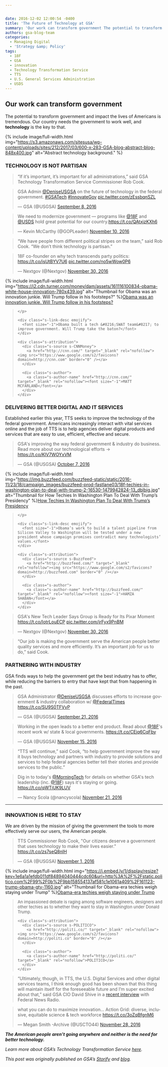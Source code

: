 ```yaml
---


date: 2016-12-02 12:00:54 -0400
title: 'The Future of Technology at GSA'
summary: 'Our work can transform government The potential to transform government and impact the lives of Americans is tremendous. Our country needs the government to work well, and technology is the key to that.  TECHNOLOGY IS NOT&nbsp;PARTISAN &ldquo;If it&rsquo;s important, it&rsquo;s important for all administrations,&rdquo; said GSA Technology Transformation Service'
authors: gsa-blog-team
categories:
  - Managing Digital
  - 'Strategy &amp; Policy'
tags:
  - 18F
  - GSA
  - innovation
  - Technology Transformation Service
  - TTS
  - U.S. General Services Administration
  - USDS
---
```


## Our work can transform government

The potential to transform government and impact the lives of Americans is tremendous. Our country needs the government to work well, and <strong class="markup--strong markup--p-strong">technology</strong> is the key to that.


{% include image/full-width.html img="https://s3.amazonaws.com/sitesusa/wp-content/uploads/sites/212/2017/03/600-x-283-GSA-blog-abstract-blog-848x400.jpg" alt="Abstract technology background." %}

### TECHNOLOGY IS NOT PARTISAN

> “If it’s important, it’s important for all administrations,” said GSA Technology Transformation Service Commissioner Rob Cook.

<blockquote class="twitter-tweet" data-width="500">
  <p lang="en" dir="ltr">
    GSA Admin <a href="https://twitter.com/DeniseUSGSA">@DeniseUSGSA</a> on the future of technology in the federal government. <a href="https://twitter.com/hashtag/GSATech?src=hash">#GSATech</a> <a href="https://twitter.com/hashtag/InnovateGov?src=hash">#InnovateGov</a> <a href="https://t.co/zEssbqnSZL">pic.twitter.com/zEssbqnSZL</a>
  </p>
  
  <p>
    &mdash; GSA (@USGSA) <a href="https://twitter.com/USGSA/status/773887504776826880">September 8, 2016</a>
  </p>
</blockquote>



<blockquote class="twitter-tweet" data-width="500">
  <p lang="en" dir="ltr">
    We need to modernize government — programs like <a href="https://twitter.com/18F">@18F</a> and <a href="https://twitter.com/USDS">@USDS</a> hold great potential for our country.<a href="https://t.co/QAtxjzKXh6">https://t.co/QAtxjzKXh6</a>
  </p>
  
  <p>
    &mdash; Kevin McCarthy (@GOPLeader) <a href="https://twitter.com/GOPLeader/status/796823547343736837">November 10, 2016</a>
  </p>
</blockquote>



> “We have people from different political stripes on the team,” said Rob Cook. “We don’t think technology is partisan.”

<blockquote class="twitter-tweet" data-width="500">
  <p lang="en" dir="ltr">
    18F co-founder on why tech transcends party politics: <a href="https://t.co/isUtBYV7U6">https://t.co/isUtBYV7U6</a> <a href="https://t.co/no5wWow0P6">pic.twitter.com/no5wWow0P6</a>
  </p>
  
  <p>
    &mdash; Nextgov (@Nextgov) <a href="https://twitter.com/Nextgov/status/803970089179578368">November 30, 2016</a>
  </p>
</blockquote>



> <div class="s-element-container lf-rich-block lf-block">
>   <div class="s-link s-element-content">
>     <p>
>       
{% include image/full-width.html img="https://i2.cdn.turner.com/money/dam/assets/161116100834-obama-white-house-innovation-780x439.jpg" alt="Thumbnail for Obama was an innovation junkie. Will Trump follow in his footsteps?" %}<a class="s-link-a emojify" href="http://money.cnn.com/2016/11/16/technology/trump-innovation-white-house/index.html" target="_blank" rel="nofollow">Obama was an innovation junkie. Will Trump follow in his footsteps?</a>
>     </p>
>     
>     <div class="s-link-desc emojify">
>       <font size="-1">Obama built a tech &#8216;SWAT team&#8217; to improve government. Will Trump take the baton?</font>
>     </div>
>     
>     <div class="s-attribution">
>       <div class="s-source s-CNNMoney">
>         <a href="http://cnn.com/" target="_blank" rel="nofollow"><img src="https://www.google.com/s2/favicons?domain=http://cnn.com" border="0" /></a>
>       </div>
>       
>       <div class="s-author">
>         <a class="s-author-name" href="http://cnn.com/" target="_blank" rel="nofollow"><font size="-1">MATT MCFARLAND</font></a>
>       </div>
>     </div>
>   </div>
> </div>

### DELIVERING BETTER DIGITAL AND IT SERVICES

Established earlier this year, TTS seeks to improve the technology of the federal government. Americans increasingly interact with vital services online and the job of TTS is to help agencies deliver digital products and services that are easy to use, efficient, effective and secure.

<blockquote class="twitter-tweet" data-width="500">
  <p lang="en" dir="ltr">
    GSA's improving the way federal government & industry do business. Read more about our technological efforts → <a href="https://t.co/KlV7WOYxVM">https://t.co/KlV7WOYxVM</a>
  </p>
  
  <p>
    &mdash; GSA (@USGSA) <a href="https://twitter.com/USGSA/status/784487209046900736">October 7, 2016</a>
  </p>
</blockquote>



> <div class="s-element-container lf-rich-block lf-block">
>
> </div>
> 
> <div class="s-element-container lf-rich-block lf-block">
>   <div class="s-link s-element-content">
>     <p>
>       
{% include image/full-width.html img="https://img.buzzfeed.com/buzzfeed-static/static/2016-11/23/18/campaign_images/buzzfeed-prod-fastlane03/18f-techies-in-washington-plan-to-deal-with-trump-2-16530-1479942824-13_dblbig.jpg" alt="Thumbnail for How Techies In Washington Plan To Deal With Trump’s Presidency" %}<a class="s-link-a emojify" href="https://www.buzzfeed.com/hamzashaban/18f-techies-in-washington-plan-to-deal-with-trump" target="_blank" rel="nofollow">How Techies In Washington Plan To Deal With Trump’s Presidency</a>
>     </p>
>     
>     <div class="s-link-desc emojify">
>       <font size="-1">Obama’s work to build a talent pipeline from Silicon Valley to Washington will be tested under a new president whose campaign promises contradict many technologists’ values.</font>
>     </div>
>     
>     <div class="s-attribution">
>       <div class="s-source s-BuzzFeed">
>         <a href="http://buzzfeed.com/" target="_blank" rel="nofollow"><img src="https://www.google.com/s2/favicons?domain=http://buzzfeed.com" border="0" /></a>
>       </div>
>       
>       <div class="s-author">
>         <a class="s-author-name" href="http://buzzfeed.com/" target="_blank" rel="nofollow"><font size="-1">HAMZA SHABAN</font></a>
>       </div>
>     </div>
>   </div>
> </div>

<blockquote class="twitter-tweet" data-width="500">
  <p lang="en" dir="ltr">
    GSA's New Tech Leader Says Group is Ready for Its Pixar Moment <a href="https://t.co/IotrLouECP">https://t.co/IotrLouECP</a> <a href="https://t.co/jrFyx9PnBM">pic.twitter.com/jrFyx9PnBM</a>
  </p>
  
  <p>
    &mdash; Nextgov (@Nextgov) <a href="https://twitter.com/Nextgov/status/804049712399552512">November 30, 2016</a>
  </p>
</blockquote>



> “Our job is making the government serve the American people better quality services and more efficiently. It’s an important job for us to do,” said Cook.

### PARTNERING WITH INDUSTRY

GSA finds ways to help the government get the best industry has to offer, while reducing the barriers to entry that have kept that from happening in the past.

<blockquote class="twitter-tweet" data-width="500">
  <p lang="en" dir="ltr">
    GSA Administrator <a href="https://twitter.com/DeniseUSGSA">@DeniseUSGSA</a> discusses efforts to increase government & industry collaboration w/ <a href="https://twitter.com/FederalTimes">@FederalTimes</a> <a href="https://t.co/SU9S0TFVvP">https://t.co/SU9S0TFVvP</a>
  </p>
  
  <p>
    &mdash; GSA (@USGSA) <a href="https://twitter.com/USGSA/status/778658834516631553">September 21, 2016</a>
  </p>
</blockquote>



<blockquote class="twitter-tweet" data-width="500">
  <p lang="en" dir="ltr">
    Working in the open leads to a better end product. Read about <a href="https://twitter.com/18F">@18F</a>'s recent work w/ state & local governments. <a href="https://t.co/CEjq6CqFby">https://t.co/CEjq6CqFby</a>
  </p>
  
  <p>
    &mdash; GSA (@USGSA) <a href="https://twitter.com/USGSA/status/798636697101578240">November 15, 2016</a>
  </p>
</blockquote>



> “TTS will continue,” said Cook, “to help government improve the way it buys technology and partners with industry to provide solutions and services to help federal agencies better tell their stories and provide services to the public.”

<blockquote class="twitter-tweet" data-width="500">
  <p lang="en" dir="ltr">
    Dig in to today's <a href="https://twitter.com/MorningTech">@MorningTech</a> for details on whether GSA's tech leadership (inc. <a href="https://twitter.com/18F">@18F</a>) says it's staying or going. <a href="https://t.co/qWTiUK9LUV">https://t.co/qWTiUK9LUV</a>
  </p>
  
  <p>
    &mdash; Nancy Scola (@nancyscola) <a href="https://twitter.com/nancyscola/status/800745484579172353">November 21, 2016</a>
  </p>
</blockquote>



<hr class="section-divider" />

### INNOVATION IS HERE TO STAY

We are driven by the mission of giving the government the tools to more effectively serve our users, the American people.

<blockquote class="twitter-tweet" data-width="500">
  <p lang="en" dir="ltr">
    TTS Commissioner Rob Cook, "Our citizens deserve a government that uses technology to make their lives easier." <a href="https://t.co/zs7seQ8nIH">https://t.co/zs7seQ8nIH</a>
  </p>
  
  <p>
    &mdash; GSA (@USGSA) <a href="https://twitter.com/USGSA/status/793486514537783296">November 1, 2016</a>
  </p>
</blockquote>



> <div class="s-element-container lf-rich-block lf-block">
>   <a id="undefined" class="fycon-action-view"></a>
{% include image/full-width.html img="https://i.embed.ly/1/display/resize?key=1e6a1a1efdb011df84894040444cdc60&url=http%3A%2F%2Fstatic.politico.com%2F99%2F0b%2F9bb158554137af581c1e1061a409%2F161123-trump-obama-gty-1160.jpg" alt="Thumbnail for Obama-era techies weigh staying under Trump" %}<a class="s-link-a emojify" href="http://politi.co/2fsBJ4u" target="_blank" rel="nofollow">Obama-era techies weigh staying under Trump</a>
> </div>
> 
> <div class="s-element-container lf-rich-block lf-block">
>   <div class="s-link s-element-content">
>     <div class="s-link-desc emojify">
>       <font size="-1">An impassioned debate is raging among software engineers, designers and other techies as to whether they want to stay in Washington under Donald Trump.</font>
>     </div>
>     
>     <div class="s-attribution">
>       <div class="s-source s-POLITICO">
>         <a href="http://politi.co/" target="_blank" rel="nofollow"><img src="https://www.google.com/s2/favicons?domain=http://politi.co" border="0" /></a>
>       </div>
>       
>       <div class="s-author">
>         <a class="s-author-name" href="http://politi.co/" target="_blank" rel="nofollow">POLITICO</a>
>       </div>
>     </div>
>   </div>
> </div>

> “Ultimately, though, in TTS, the U.S. Digital Services and other digital services teams, I think enough good has been shown that this thing will maintain itself for the foreseeable future and I’m super excited about that,” said GSA CIO David Shive in a [recent interview](http://federalnewsradio.com/digital-government/2016/11/shive-brought-gsas-18f-much-needed-parental-guidance/) with Federal News Radio.

<blockquote class="twitter-tweet" data-width="500">
  <p lang="en" dir="ltr">
    what you can do to maximize innovation&#8230; Action Grid: diverse, inclusive, equitable science & tech workforce <a href="https://t.co/3oZqBfgnM6">https://t.co/3oZqBfgnM6</a>
  </p>
  
  <p>
    &mdash; Megan Smith -Archive (@USCTO44) <a href="https://twitter.com/USCTO44/status/803354235106656256">November 28, 2016</a>
  </p>
</blockquote>



**_The American people aren’t going anywhere and neither is the need for better technology._**

_Learn more about GSA’s Technology Transformation Service [here](http://www.gsa.gov/portal/category/25729)._

_This post was originally published on GSA’s [Storify](https://storify.com/GSA) and [blog](http://www.gsa.gov/blog)._
